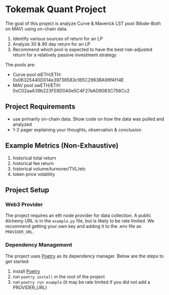 # Tokemak Quant Project

The goal of this project is analyze Curve & Maverick LST pool (Mode-Both on MAV) using on-chain data. 

  1. Identify various sources of return for an LP
  2. Analyze 30 & 90 day return for an LP 
  3. Recommend which pool is expected to have the best risk-adjusted return for a relatively passive investment strategy

The pools are: 

  * Curve pool stETH/ETH: 0x06325440D014e39736583c165C2963BA99fAf14E
  * MAV pool swETH/ETH: 0xC02aaA39b223FE8D0A0e5C4F27eAD9083C756Cc2

## Project Requirements
* use primarily on-chain data. Show code on how the data was pulled and analyzed
* 1-2 pager explaining your thoughts, observation & conclusion

## Example Metrics (Non-Exhaustive)
1. historical total return
2. historical fee return
3. historical volume/turnover/TVL/etc
4. token price volatility

## Project Setup

### Web3 Provider

The project requires an eth node provider for data collection. A public Alchemy URL is in the `example.py` file, but is likely to be rate limited. We recommend getting your own key and adding it to the .env file as `PROVIDER_URL`.

### Dependency Management

The project uses [Poetry](https://python-poetry.org/) as its dependency manager. Below are the steps to get started:

1. install [Poetry](https://python-poetry.org/docs/#installation)
2. run `poetry install` in the root of the project
3. run `poetry run example` (it may be rate limited if you did not add a PROVIDER_URL)
